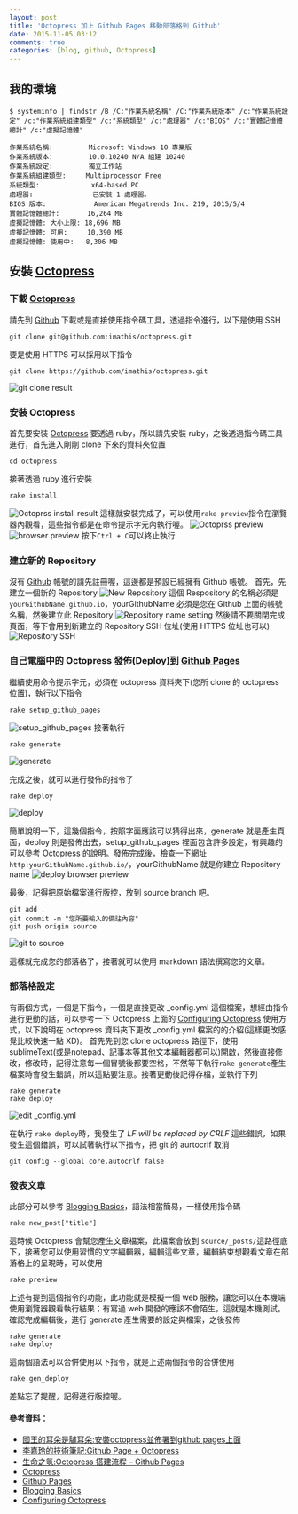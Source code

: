 ```yaml
---
layout: post
title: 'Octopress 加上 Github Pages 移動部落格到 Github'
date: 2015-11-05 03:12
comments: true
categories: [blog, github, Octopress]
---
```

## 我的環境
```
$ systeminfo | findstr /B /C:"作業系統名稱" /C:"作業系統版本" /c:"作業系統設定" /c:"作業系統組建類型" /c:"系統類型" /c:"處理器" /c:"BIOS" /c:"實體記憶體總計" /c:"虛擬記憶體"

作業系統名稱:         Microsoft Windows 10 專業版
作業系統版本:         10.0.10240 N/A 組建 10240
作業系統設定:         獨立工作站
作業系統組建類型:     Multiprocessor Free
系統類型:             x64-based PC
處理器:               已安裝 1 處理器。
BIOS 版本:            American Megatrends Inc. 219, 2015/5/4
實體記憶體總計:       16,264 MB
虛擬記憶體: 大小上限: 18,696 MB
虛擬記憶體: 可用:     10,390 MB
虛擬記憶體: 使用中:   8,306 MB
```

## 安裝 [Octopress][]

### 下載 [Octopress][1]
請先到 [Github][1] 下載或是直接使用指令碼工具，透過指令進行，以下是使用 SSH
```
git clone git@github.com:imathis/octopress.git
```
要是使用 HTTPS 可以採用以下指令
```
git clone https://github.com/imathis/octopress.git
```
![git clone result](https://googledrive.com/host/0B24tdidnsV1vclY0V2JCMTFxems)

### 安裝 Octopress
首先要安裝 [Octopress][] 要透過 ruby，所以請先安裝 ruby，之後透過指令碼工具進行，首先進入剛剛 clone 下來的資料夾位置
```
cd octopress
```
接著透過 ruby 進行安裝
```
rake install
```
![Octoprss install result](https://googledrive.com/host/0B24tdidnsV1vUkhETGpTemhsbnM)
這樣就安裝完成了，可以使用`rake preview`指令在瀏覽器內觀看，這些指令都是在命令提示字元內執行喔。
![Octoprss preview](https://googledrive.com/host/0B24tdidnsV1vNDB0ZWp2UXZpN3c)
![browser preview](https://googledrive.com/host/0B24tdidnsV1vb0dIQy0xV29uWjQ)
按下`Ctrl + C`可以終止執行

### 建立新的 Repository
沒有 [Github] 帳號的請先註冊喔，這邊都是預設已經擁有 Github 帳號。
首先，先建立一個新的 Repository
![New Repository](https://googledrive.com/host/0B24tdidnsV1vT1JMWHh5akRvY1k)
這個 Respository 的名稱必須是`yourGithubName.github.io`，yourGithubName 必須是您在 Github 上面的帳號名稱，然後建立此 Repository
![Repository name setting](https://googledrive.com/host/0B24tdidnsV1vbmt0c0d0Z3FOUkU)
然後請不要關閉完成頁面，等下會用到新建立的 Repository SSH 位址(使用 HTTPS 位址也可以)
![Repository SSH](https://googledrive.com/host/0B24tdidnsV1vUHFnQlBEM0ZERFE)

### 自己電腦中的 Octopress 發佈(Deploy)到 [Github Pages]
繼續使用命令提示字元，必須在 octopress 資料夾下(您所 clone 的 octopress 位置)，執行以下指令
```
rake setup_github_pages
```
![setup_github_pages](https://googledrive.com/host/0B24tdidnsV1vbk5mYVUzbWRhSW8)
接著執行 
```
rake generate
```
![generate](https://googledrive.com/host/0B24tdidnsV1vcVhGMWxVaVRETmc)

完成之後，就可以進行發佈的指令了
```
rake deploy
```
![deploy](https://googledrive.com/host/0B24tdidnsV1vb052aGhYWEJWNmc)

簡單說明一下，這幾個指令，按照字面應該可以猜得出來，generate 就是產生頁面，deploy 則是發佈出去，setup_github_pages 裡面包含許多設定，有興趣的可以參考 [Octopress] 的說明。發佈完成後，檢查一下網址 `http:yourGithubName.github.io/`，yourGithubName 就是你建立 Repository name 
![deploy browser preview](https://googledrive.com/host/0B24tdidnsV1vR1ZxcTBITHFSN1k)

最後，記得把原始檔案進行版控，放到 source branch 吧。
```
git add .
git commit -m "您所要輸入的備註內容"
git push origin source
```
![git to source](https://googledrive.com/host/0B24tdidnsV1vME5TVzBfYWxFWXM)

這樣就完成您的部落格了，接著就可以使用 markdown 語法撰寫您的文章。

### 部落格設定
有兩個方式，一個是下指令，一個是直接更改 _config.yml 這個檔案，想經由指令進行更動的話，可以參考一下 Octopress 上面的 [Configuring Octopress] 使用方式，以下說明在 octopress 資料夾下更改 _config.yml 檔案的的介紹(這樣更改感覺比較快速一點 XD)。
首先先到您 clone octopress 路徑下，使用 sublimeText(或是notepad、記事本等其他文本編輯器都可以)開啟，然後直接修改，修改時，記得注意每一個冒號後都要空格，不然等下執行`rake generate`產生檔案時會發生錯誤，所以這點要注意。接著更動後記得存檔，並執行下列
```
rake generate
rake deploy
```

![edit _config.yml](https://googledrive.com/host/0B24tdidnsV1vN2gwY09CWkRMOU0)

在執行 `rake deploy`時，我發生了 *LF will be replaced by CRLF* 這些錯誤，如果發生這個錯誤，可以試著執行以下指令，把 git 的 aurtocrlf 取消
```
git config --global core.autocrlf false
```

### 發表文章
此部分可以參考 [Blogging Basics][2]，語法相當簡易，一樣使用指令碼
```
rake new_post["title"]
```
這時候 Octopress 會幫您產生文章檔案，此檔案會放到 `source/_posts/`這路徑底下，接著您可以使用習慣的文字編輯器，編輯這些文章，編輯結束想觀看文章在部落格上的呈現時，可以使用
```
rake preview
```
上述有提到這個指令的功能，此功能就是模擬一個 web 服務，讓您可以在本機端使用瀏覽器觀看執行結果；有寫過 web 開發的應該不會陌生，這就是本機測試。
確認完成編輯後，進行 generate 產生需要的設定與檔案，之後發佈
```
rake generate
rake deploy
```
這兩個語法可以合併使用以下指令，就是上述兩個指令的合併使用
```
rake gen_deploy
```

差點忘了提醒，記得進行版控喔。


#### 參考資料：
- [國王的耳朵是驢耳朵:安裝octopress並佈署到github pages上面](http://wen00072-blog.logdown.com/posts/258497-octopress-installed-and-deployed-on-the-github-pages#oct-env "國王的耳朵是驢耳朵:安裝octopress並佈署到github pages上面")
- [李嘉玲的技術筆記:Github Page + Octopress](http://zerodie.github.io/blog/2012/01/19/octopress-github-pages/ "李嘉玲的技術筆記:Github Page + Octopress")
- [生命之氢:Octopress 搭建流程 – Github Pages](http://shengmingzhiqing.com/blog/setup-octopress-with-github-pages.html/ "生命之氢:Octopress 搭建流程 – Github Pages")
- [Octopress]
- [Github Pages]
- [Blogging Basics][2]
- [Configuring Octopress]

[Configuring Octopress]: http://octopress.org/docs/configuring/
[Github]: https://github.com/
[1]: https://github.com/imathis/octopress "Octopress Github"
[Octopress]: http://octopress.org/
[GitHub Pages]: https://pages.github.com/
[2]: http://octopress.org/docs/blogging/ "Blogging Basics"